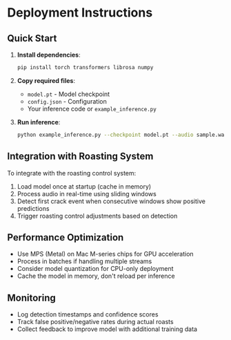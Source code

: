 # Deployment Instructions

## Quick Start

1. **Install dependencies**:
   ```bash
   pip install torch transformers librosa numpy
   ```

2. **Copy required files**:
   - `model.pt` - Model checkpoint
   - `config.json` - Configuration
   - Your inference code or `example_inference.py`

3. **Run inference**:
   ```bash
   python example_inference.py --checkpoint model.pt --audio sample.wav
   ```

## Integration with Roasting System

To integrate with the roasting control system:

1. Load model once at startup (cache in memory)
2. Process audio in real-time using sliding windows
3. Detect first crack event when consecutive windows show positive predictions
4. Trigger roasting control adjustments based on detection

## Performance Optimization

- Use MPS (Metal) on Mac M-series chips for GPU acceleration
- Process in batches if handling multiple streams
- Consider model quantization for CPU-only deployment
- Cache the model in memory, don't reload per inference

## Monitoring

- Log detection timestamps and confidence scores
- Track false positive/negative rates during actual roasts
- Collect feedback to improve model with additional training data

